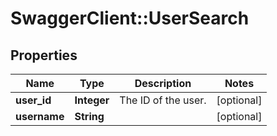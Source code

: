 # SwaggerClient::UserSearch

## Properties
Name | Type | Description | Notes
------------ | ------------- | ------------- | -------------
**user_id** | **Integer** | The ID of the user. | [optional] 
**username** | **String** |  | [optional] 


